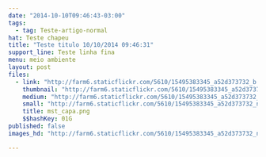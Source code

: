 ```yaml
---
date: "2014-10-10T09:46:43-03:00"
tags:
  - tag: Teste-artigo-normal
hat: Teste chapeu
title: "Teste titulo 10/10/2014 09:46:31"
support_line: Teste linha fina
menu: meio ambiente
layout: post
files:
  - link: "http://farm6.staticflickr.com/5610/15495383345_a52d373732_b.jpg"
    thumbnail: "http://farm6.staticflickr.com/5610/15495383345_a52d373732_t.jpg"
    medium: "http://farm6.staticflickr.com/5610/15495383345_a52d373732_z.jpg"
    small: "http://farm6.staticflickr.com/5610/15495383345_a52d373732_n.jpg"
    title: mst_capa.png
    $$hashKey: 01G
published: false
images_hd: "http://farm6.staticflickr.com/5610/15495383345_a52d373732_n.jpg"

---
```

